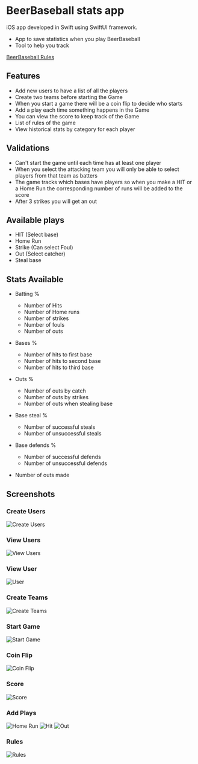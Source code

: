 # BeerBaseball stats app
iOS app developed in Swift using SwiftUI framework.

* App to save statistics when you play BeerBaseball
* Tool to help you track

[BeerBaseball Rules](https://en.wikipedia.org/wiki/Baseball_(drinking_game))

## Features
- Add new users to have a list of all the players
- Create two teams before starting the Game
- When you start a game there will be a coin flip to decide who starts
- Add a play each time something happens in the Game
- You can view the score to keep track of the Game
- List of rules of the game
- View historical stats by category for each player

## Validations
- Can't start the game until each time has at least one player
- When you select the attacking team you will only be able to select players from that team as batters
- The game tracks which bases have players so when you make a HIT or a Home Run the corresponding number of runs will be added to the score
- After 3 strikes you will get an out

## Available plays
- HIT (Select base)
- Home Run
- Strike (Can select Foul)
- Out (Select catcher)
- Steal base

## Stats Available
- Batting %
  - Number of Hits
  - Number of Home runs
  - Number of strikes
  - Number of fouls
  - Number of outs


- Bases %
  - Number of hits to first base
  - Number of hits to second base
  - Number of hits to third base


- Outs %
  - Number of outs by catch
  - Number of outs by strikes
  - Number of outs when stealing base


- Base steal %
  - Number of successful steals
  - Number of unsuccessful steals


- Base defends %
  - Number of successful defends
  - Number of unsuccessful defends


- Number of outs made


## Screenshots

### Create Users
![Create Users](screenshots/add_usr.PNG)

### View Users
![View Users](screenshots/users.PNG)

### View User
![User](screenshots/user.PNG)

### Create Teams
![Create Teams](screenshots/teams.PNG)

### Start Game
![Start Game](screenshots/start.PNG)

### Coin Flip
![Coin Flip](screenshots/coinflip.PNG)

### Score
![Score](screenshots/score.PNG)

### Add Plays
![Home Run](screenshots/play.PNG)
![Hit](screenshots/play2.PNG)
![Out](screenshots/play3.PNG)

### Rules
![Rules](screenshots/rules.PNG)
